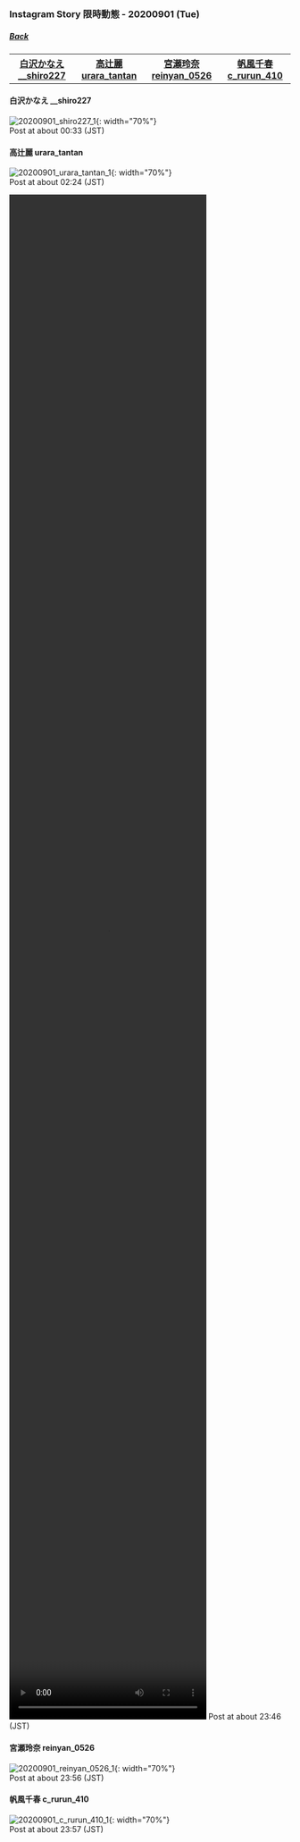 ### Instagram Story 限時動態 - 20200901 (Tue)
##### [Back](../../IGstory_List.md)

<table>
<tr>
<th><a href="#__shiro227">白沢かなえ __shiro227</a></th>
<th><a href="#urara_tantan">高辻麗 urara_tantan</a></th>
<th><a href="#reinyan_0526">宮瀬玲奈 reinyan_0526</a></th>
<th><a href="#c_rurun_410">帆風千春 c_rurun_410</a></th>
</tr>
</table>

<a name="__shiro227"></a>
#### 白沢かなえ __shiro227

![20200901_shiro227_1](../../../../../Album/Instagram/IGstory/Sep2020/20200901/20200901_shiro227_1.jpg){: width="70%"}  
Post at about 00:33 (JST)  

<a name="urara_tantan"></a>
#### 高辻麗 urara_tantan

![20200901_urara_tantan_1](../../../../../Album/Instagram/IGstory/Sep2020/20200901/20200901_urara_tantan_1.jpg){: width="70%"}  
Post at about 02:24 (JST)  

<video width="70%" height="70%" controls>
  <source src="../../../../../Album/Instagram/IGstory/Sep2020/20200901/20200901_urara_tantan_2.mp4" type="video/mp4">
</video>
Post at about 23:46 (JST)  

<a name="reinyan_0526"></a>
#### 宮瀬玲奈 reinyan_0526

![20200901_reinyan_0526_1](../../../../../Album/Instagram/IGstory/Sep2020/20200901/20200901_reinyan_0526_1.jpg){: width="70%"}  
Post at about 23:56 (JST)  

<a name="c_rurun_410"></a>
#### 帆風千春 c_rurun_410

![20200901_c_rurun_410_1](../../../../../Album/Instagram/IGstory/Sep2020/20200901/20200901_c_rurun_410_1.jpg){: width="70%"}  
Post at about 23:57 (JST)  
